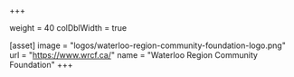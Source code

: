 +++

weight = 40
colDblWidth = true

[asset]
  image = "logos/waterloo-region-community-foundation-logo.png"
  url = "https://www.wrcf.ca/"
  name = "Waterloo Region Community Foundation"
+++


